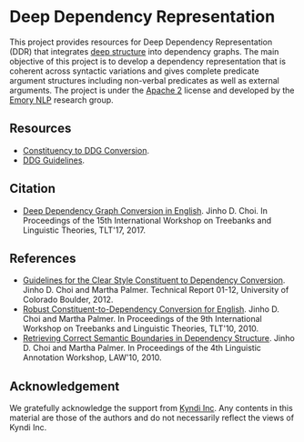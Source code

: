 # Deep Dependency Representation

This project provides resources for Deep Dependency Representation (DDR) that integrates [deep structure](https://en.wikipedia.org/wiki/Deep_structure_and_surface_structure) into dependency graphs. The main objective of this project is to develop a dependency representation that is coherent across syntactic variations and gives complete predicate argument structures including non-verbal predicates as well as external arguments. The project is under the [Apache 2](http://www.apache.org/licenses/LICENSE-2.0) license and developed by the [Emory NLP](http://nlp.mathcs.emory.edu) research group.

## Resources

* [Constituency to DDG Conversion](md/conversion.md).
* [DDG Guidelines](https://emorynlp.github.io/ddr/).


## Citation

* [Deep Dependency Graph Conversion in English](). Jinho D. Choi. In Proceedings of the 15th International Workshop on Treebanks and Linguistic Theories, TLT'17, 2017.

## References

* [Guidelines for the Clear Style Constituent to Dependency Conversion](http://nlp.mathcs.emory.edu/doc/cu-2012-choi.pdf). Jinho D. Choi and Martha Palmer. Technical Report 01-12, University of Colorado Boulder, 2012.
* [Robust Constituent-to-Dependency Conversion for English](http://dspace.utlib.ee/dspace/bitstream/10062/15934/1/tlt9_submission_3.pdf). Jinho D. Choi and Martha Palmer. In Proceedings of the 9th International Workshop on Treebanks and Linguistic Theories, TLT'10, 2010.
* [Retrieving Correct Semantic Boundaries in Dependency Structure](http://aclweb.org/anthology/W10-1811). Jinho D. Choi and Martha Palmer. In Proceedings of the 4th Linguistic Annotation Workshop, LAW'10, 2010.

## Acknowledgement

We gratefully acknowledge the support from [Kyndi Inc](https://kyndi.com). Any contents in this material are those of the authors and do not necessarily reflect the views of Kyndi Inc.

